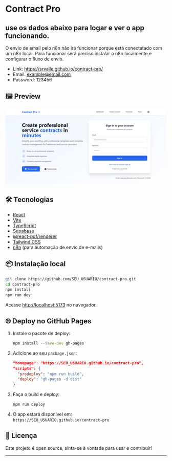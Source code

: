 # Contract Pro

## use os dados abaixo para logar e ver o app funcionando. 
O envio de email pelo n8n não irá funcionar porque está conectatado com um n8n local. Para funcionar será preciso instalar o n8n localmente e configurar o fluxo de envio. 

- Link: https://srvalle.github.io/contract-pro/
- Email: example@email.com
- Password: 123456

## 🖼️ Preview

![screenshot](./screenshot.png) <!-- Adicione um screenshot do app, se quiser -->

## 🛠️ Tecnologias

- [React](https://react.dev/)
- [Vite](https://vitejs.dev/)
- [TypeScript](https://www.typescriptlang.org/)
- [Supabase](https://supabase.com/)
- [@react-pdf/renderer](https://react-pdf.org/)
- [Tailwind CSS](https://tailwindcss.com/)
- [n8n](https://n8n.io/) (para automação de envio de e-mails)

## 📦 Instalação local

```bash
git clone https://github.com/SEU_USUARIO/contract-pro.git
cd contract-pro
npm install
npm run dev
```

Acesse [http://localhost:5173](http://localhost:5173) no navegador.

## 🌐 Deploy no GitHub Pages

1. Instale o pacote de deploy:
   ```bash
   npm install --save-dev gh-pages
   ```
2. Adicione ao seu `package.json`:
   ```json
   "homepage": "https://SEU_USUARIO.github.io/contract-pro",
   "scripts": {
     "predeploy": "npm run build",
     "deploy": "gh-pages -d dist"
   }
   ```
3. Faça o build e deploy:
   ```bash
   npm run deploy
   ```
4. O app estará disponível em:  
   `https://SEU_USUARIO.github.io/contract-pro`

## 📄 Licença

Este projeto é open source, sinta-se à vontade para usar e contribuir!

---
